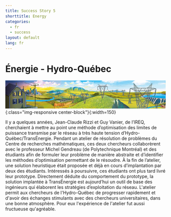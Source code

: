 ```yaml
---
title: Success Story 5
shorttitle: Energy
categories: 
  - fr
  - success
layout: default
lang: fr 
---
```


# Énergie - Hydro-Québec

![HydroTowers](/img/portfolio/HydroTowers.jpg){:class="img-responsive center-block"}{:width=150}

Il y a quelques années, Jean-Claude Rizzi et Guy Vanier, de l’IREQ, cherchaient
à mettre au point une méthode d’optimisation des limites de puissance transmise
par le réseau à très haute tension d’Hydro-Québec/TransÉnergie. Pendant un
atelier de résolution de problèmes du Centre de recherches mathématiques, ces
deux chercheurs collaborèrent avec le professeur Michel Gendreau (de
Polytechnique Montréal) et des étudiants afin de formuler leur problème de
manière abstraite et d’identifier les méthodes d’optimisation permettant de le
résoudre. À la fin de l’atelier, une solution heuristique était proposée et déjà
en cours d’implantation par deux des étudiants. Intéressés à poursuivre, ces
étudiants ont plus tard livré leur prototype. Directement déduite du
comportement du prototype, la solution implantée à TransÉnergie est aujourd’hui
un outil de base des ingénieurs qui élaborent les stratégies d’exploitation du
réseau. L'atelier permit aux chercheurs de l'Hydro-Québec de progresser
rapidement et d'avoir des échanges stimulants avec des chercheurs
universitaires, dans une bonne atmosphère. Pour eux l'expérience de l'atelier
fut aussi fructueuse qu'agréable.


